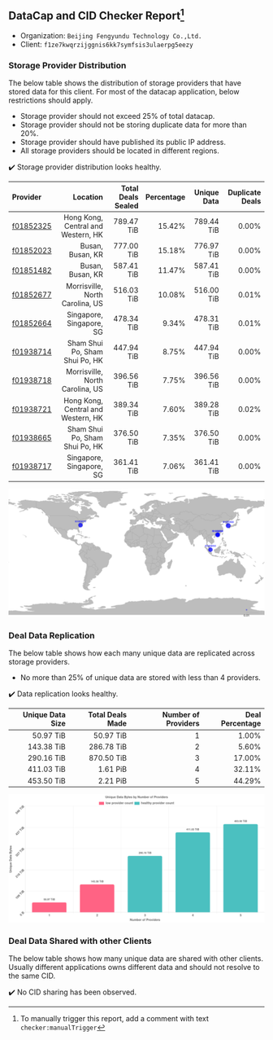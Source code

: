 ## DataCap and CID Checker Report[^1]
 - Organization: `Beijing Fengyundu Technology Co.,Ltd.`
 - Client: `f1ze7kwqrzijggnis6kk7symfsis3ulaerpg5eezy`
### Storage Provider Distribution
The below table shows the distribution of storage providers that have stored data for this client.
For most of the datacap application, below restrictions should apply.
 - Storage provider should not exceed 25% of total datacap.
 - Storage provider should not be storing duplicate data for more than 20%.
 - Storage provider should have published its public IP address.
 - All storage providers should be located in different regions.

✔️ Storage provider distribution looks healthy.

| Provider                                              |                           Location | Total Deals Sealed | Percentage | Unique Data | Duplicate Deals |
| :---------------------------------------------------- | ---------------------------------: | -----------------: | ---------: | ----------: | --------------: |
| [f01852325](https://filfox.info/en/address/f01852325) | Hong Kong, Central and Western, HK |         789.47 TiB |     15.42% |  789.44 TiB |           0.00% |
| [f01852023](https://filfox.info/en/address/f01852023) |                   Busan, Busan, KR |         777.00 TiB |     15.18% |  776.97 TiB |           0.00% |
| [f01851482](https://filfox.info/en/address/f01851482) |                   Busan, Busan, KR |         587.41 TiB |     11.47% |  587.41 TiB |           0.00% |
| [f01852677](https://filfox.info/en/address/f01852677) |    Morrisville, North Carolina, US |         516.03 TiB |     10.08% |  516.00 TiB |           0.01% |
| [f01852664](https://filfox.info/en/address/f01852664) |           Singapore, Singapore, SG |         478.34 TiB |      9.34% |  478.31 TiB |           0.01% |
| [f01938714](https://filfox.info/en/address/f01938714) |     Sham Shui Po, Sham Shui Po, HK |         447.94 TiB |      8.75% |  447.94 TiB |           0.00% |
| [f01938718](https://filfox.info/en/address/f01938718) |    Morrisville, North Carolina, US |         396.56 TiB |      7.75% |  396.56 TiB |           0.00% |
| [f01938721](https://filfox.info/en/address/f01938721) | Hong Kong, Central and Western, HK |         389.34 TiB |      7.60% |  389.28 TiB |           0.02% |
| [f01938665](https://filfox.info/en/address/f01938665) |     Sham Shui Po, Sham Shui Po, HK |         376.50 TiB |      7.35% |  376.50 TiB |           0.00% |
| [f01938717](https://filfox.info/en/address/f01938717) |           Singapore, Singapore, SG |         361.41 TiB |      7.06% |  361.41 TiB |           0.00% |

![Provider Distribution](https://raw.githubusercontent.com/data-preservation-programs/filplus-checker-assets/main/filecoin-project/filecoin-plus-large-datasets/issues/490/1671008128457.png)
### Deal Data Replication
The below table shows how each many unique data are replicated across storage providers.
- No more than 25% of unique data are stored with less than 4 providers.

✔️ Data replication looks healthy.

| Unique Data Size | Total Deals Made | Number of Providers | Deal Percentage |
| ---------------: | ---------------: | ------------------: | --------------: |
|        50.97 TiB |        50.97 TiB |                   1 |           1.00% |
|       143.38 TiB |       286.78 TiB |                   2 |           5.60% |
|       290.16 TiB |       870.50 TiB |                   3 |          17.00% |
|       411.03 TiB |         1.61 PiB |                   4 |          32.11% |
|       453.50 TiB |         2.21 PiB |                   5 |          44.29% |

![Replication Distribution](https://raw.githubusercontent.com/data-preservation-programs/filplus-checker-assets/main/filecoin-project/filecoin-plus-large-datasets/issues/490/1671008129149.png)
### Deal Data Shared with other Clients
The below table shows how many unique data are shared with other clients.
Usually different applications owns different data and should not resolve to the same CID.

✔️ No CID sharing has been observed.

[^1]: To manually trigger this report, add a comment with text `checker:manualTrigger`
